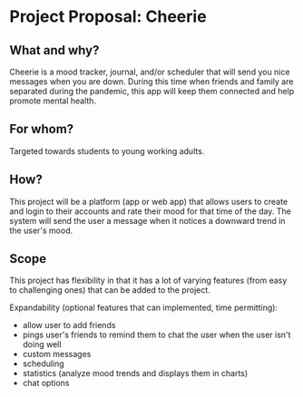 # Project Proposal: Cheerie

## What and why?
Cheerie is a mood tracker, journal, and/or scheduler that will send you nice messages when you are down. During this time when friends and family are separated during the pandemic, this app will keep them connected and help promote mental health.

## For whom? 
Targeted towards students to young working adults. 

## How?
This project will be a platform (app or web app) that allows users to create and login to their accounts and rate their mood for that time of the day. The system will send the user a message when it notices a downward trend in the user's mood. 

## Scope
This project has flexibility in that it has a lot of varying features (from easy to challenging ones) that can be added to the project. 

Expandability (optional features that can implemented, time permitting): 
* allow user to add friends
* pings user's friends to remind them to chat the user when the user isn't doing well
* custom messages
* scheduling
* statistics (analyze mood trends and displays them in charts)
* chat options
